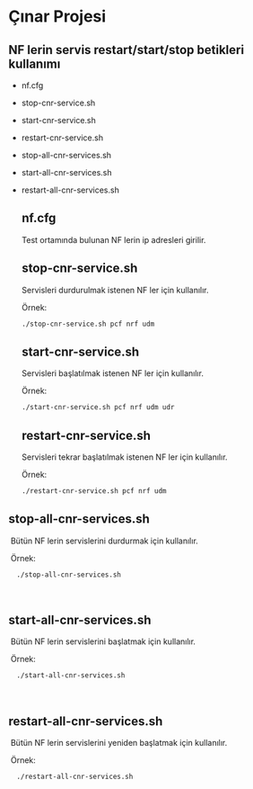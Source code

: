 # Çınar Projesi

## NF lerin servis restart/start/stop betikleri kullanımı

- nf.cfg

- stop-cnr-service.sh 

- start-cnr-service.sh

- restart-cnr-service.sh

- stop-all-cnr-services.sh

- start-all-cnr-services.sh

- restart-all-cnr-services.sh

  ## nf.cfg

  Test ortamında bulunan NF lerin ip adresleri girilir.

  

  ## stop-cnr-service.sh

  Servisleri durdurulmak istenen NF ler için kullanılır.

  Örnek:

  ```bash
  ./stop-cnr-service.sh pcf nrf udm
  ```

  

  ## start-cnr-service.sh

  Servisleri başlatılmak istenen NF ler için  kullanılır.

  Örnek:

  ```bash
  ./start-cnr-service.sh pcf nrf udm udr 
  ```

  

  ## restart-cnr-service.sh

  Servisleri tekrar başlatılmak istenen NF ler için kullanılır.

  Örnek:

  ```bash
  ./restart-cnr-service.sh pcf nrf udm
  ```

   

##     stop-all-cnr-services.sh    

​        Bütün NF lerin servislerini durdurmak için kullanılır.

​        Örnek:

```bash
  ./stop-all-cnr-services.sh 
```

​    

##     start-all-cnr-services.sh

​        Bütün NF lerin servislerini başlatmak için kullanılır.

​       Örnek:

```bash
  ./start-all-cnr-services.sh
```

​       

##     restart-all-cnr-services.sh

​       Bütün NF lerin servislerini yeniden başlatmak için kullanılır.

​       Örnek:

```bash
  ./restart-all-cnr-services.sh
```


